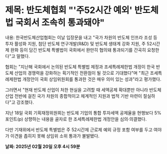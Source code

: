 # **제목: 반도체협회 "'주52시간 예외' 반도체법 국회서 조속히 통과돼야"**

  내용: 한국반도체산업협회는 이날 입장문을 내고 "국가 차원의 반도체 인프라 조성 등 투자 활성화 지원, 첨단 반도체 연구개발(R&D) 및 반도체 생태계 강화 지원, 주 52시간제 완화 등이 담긴 반도체 특별법이 국회에서 완만히 협의돼 통과되기를 간곡히 요청한다"고 말했다.

협회는 "지난해 국회에서 논의된 반도체 특별법 제정과 조세특례제한법 개정이 한국 반도체 산업의 경쟁력을 강화하는 획기적인 전환점이 될 것으로 기대했다"며 "최근 조세특례제한법 개정안이 국회 상임위원회를 통과한 것은 매우 의미 있는 성과"라고 평가했다.

그러면서 "현재 반도체 산업이 처한 현실을 고려할 때 세액공제 확대뿐만 아니라 반도체 산업 전반에 걸친 국가 차원의 종합적이고 체계적인 지원과 법적 기반 마련이 절실하다"고 강조했다.

지난 18일 국회 기획재정위원회는 반도체 기업의 통합 투자세액 공제율을 현행보다 5%포인트(p) 상향하는 내용을 골자로 한 조세특례제한법 개정안을 심의·의결했다.

다만 기재위에서 반도체 특별법은 주 52시간제 근로제 예외 규정 포함 여부를 두고 여야가 이견을 좁히지 못해 상임위 소위 통과가 불발됐다.

  **날짜: 2025년 02월 20일 오후 4시 59분**